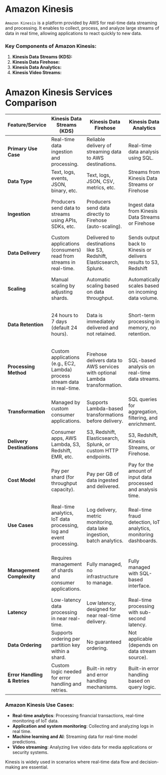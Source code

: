 # Amazon Kinesis

`Amazon Kinesis` is a platform provided by AWS for real-time data streaming and processing. It enables to collect, process, and analyze large streams of data in real time, allowing applications to react quickly to new data.

### Key Components of Amazon Kinesis:
1. **Kinesis Data Streams (KDS):** 
2. **Kinesis Data Firehose:** 
3. **Kinesis Data Analytics:**
4. **Kinesis Video Streams:**

# Amazon Kinesis Services Comparison

| Feature/Service                    | **Kinesis Data Streams (KDS)**                                      | **Kinesis Data Firehose**                                         | **Kinesis Data Analytics**                                    | **Kinesis Video Streams**                                      |
|-------------------------------------|---------------------------------------------------------------------|------------------------------------------------------------------|---------------------------------------------------------------|----------------------------------------------------------------|
| **Primary Use Case**                | Real-time data ingestion and processing.                            | Reliable delivery of streaming data to AWS destinations.          | Real-time data analysis using SQL.                             | Real-time video ingestion, processing, and storage.            |
| **Data Type**                       | Text, logs, events, JSON, binary, etc.                              | Text, logs, JSON, CSV, metrics, etc.                              | Streams from Kinesis Data Streams or Firehose                  | Video streams (live or archived video).                        |
| **Ingestion**                       | Producers send data to streams using APIs, SDKs, etc.               | Producers send data directly to Firehose (auto-scaling).          | Ingest data from Kinesis Data Streams or Firehose              | Capture video from connected devices like cameras, drones, etc.|
| **Data Delivery**                   | Custom applications (consumers) read from streams in real-time.     | Delivered to destinations like S3, Redshift, Elasticsearch, Splunk.| Sends output back to Kinesis or delivers results to S3, Redshift| Delivered to storage (S3), analyzed using ML models, etc.       |
| **Scaling**                         | Manual scaling by adjusting shards.                                 | Automatic scaling based on data throughput.                       | Automatically scales based on incoming data volume.            | Automatically scales to support large video streams.           |
| **Data Retention**                  | 24 hours to 7 days (default 24 hours).                              | Data is immediately delivered and not retained.                   | Short-term processing in memory, no retention.                 | Up to 1 year with HLS/DASH or custom retention periods.         |
| **Processing Method**               | Custom applications (e.g., EC2, Lambda) process stream data in real-time.| Firehose delivers data to AWS services with optional Lambda transformation.| SQL-based analysis on real-time data streams.                   | Custom applications (e.g., Lambda) or AWS services process the video data.|
| **Transformation**                  | Managed by custom consumer applications.                            | Supports Lambda-based transformations before delivery.            | SQL queries for aggregation, filtering, and enrichment.        | Use custom apps or ML models for analysis.                     |
| **Delivery Destinations**           | Consumer apps, AWS Lambda, S3, Redshift, EMR, etc.                  | S3, Redshift, Elasticsearch, Splunk, or custom HTTP endpoints.    | S3, Redshift, Kinesis Streams, or Firehose.                    | Amazon S3, other AWS services, or custom applications.          |
| **Cost Model**                      | Pay per shard (for throughput capacity).                            | Pay per GB of data ingested and delivered.                        | Pay for the amount of input data processed and analysis time.  | Pay per GB of data ingested, stored, and processed.            |
| **Use Cases**                       | Real-time analytics, IoT data processing, log and event processing. | Log delivery, metric monitoring, data lake ingestion, batch analytics. | Real-time fraud detection, IoT analytics, monitoring dashboards.| Security camera video processing, live video streaming, video analytics.|
| **Management Complexity**           | Requires management of shards and consumer applications.            | Fully managed, no infrastructure to manage.                      | Fully managed with SQL-based interface.                        | Fully managed, requires integration with video capture devices.|
| **Latency**                         | Low-latency data processing in near real-time.                      | Low latency, designed for near real-time delivery.                | Real-time processing with sub-second latency.                  | Sub-second to multi-second latency for live video.             |
| **Data Ordering**                   | Supports ordering per partition key within a shard.                 | No guaranteed ordering.                                           | Not applicable (depends on data stream source).                | Supports ordering of video frames.                             |
| **Error Handling & Retries**        | Custom logic needed for error handling and retries.                 | Built-in retry and error handling mechanisms.                     | Built-in error handling based on query logic.                  | Handles retry for video ingestion and processing failures.      |

### Amazon Kinesis Use Cases:
- **Real-time analytics**: Processing financial transactions, real-time monitoring of IoT data.
- **Application and system monitoring**: Collecting and analyzing logs in real time.
- **Machine learning and AI**: Streaming data for real-time model predictions.
- **Video streaming**: Analyzing live video data for media applications or security systems.

Kinesis is widely used in scenarios where real-time data flow and decision-making are essential.
